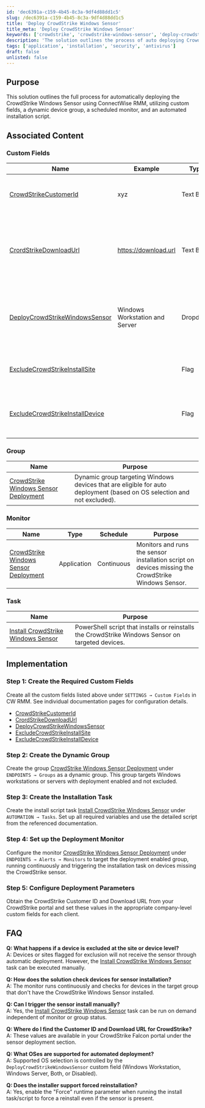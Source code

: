 ```yaml
---
id: 'dec6391a-c159-4b45-8c3a-9df4d88dd1c5'
slug: /dec6391a-c159-4b45-8c3a-9df4d88dd1c5
title: 'Deploy CrowdStrike Windows Sensor'
title_meta: 'Deploy CrowdStrike Windows Sensor'
keywords: ['crowdstrike', 'crowdstrike-windows-sensor', 'deploy-crowdstrike', 'windows-sensor', 'exclusion']
description: 'The solution outlines the process of auto deploying CrowdStrike Windows Sensor from CW RMM.'
tags: ['application', 'installation', 'security', 'antivirus']
draft: false
unlisted: false
---
```


## Purpose

This solution outlines the full process for automatically deploying the CrowdStrike Windows Sensor using ConnectWise RMM, utilizing custom fields, a dynamic device group, a scheduled monitor, and an automated installation script.

## Associated Content

### Custom Fields

| Name | Example | Type | Level | Required | Purpose |
|------|---------|------|-------|----------|---------|
| [CrowdStrikeCustomerId](/docs/28f5fdfd-c11e-4643-ae07-62d6f7007805) | xyz | Text Box | COMPANY | Yes | Set CrowdStrike Customer ID for the company. |
| [CrordStrikeDownloadUrl](/docs/ae84e56d-df98-42da-b293-7412c01d7db7) | https://download.url | Text Box | COMPANY | Yes | Set download URL for downloading the installer for CrowdStrike Windows Sensor. |
| [DeployCrowdStrikeWindowsSensor](/docs/ffe13fcc-700f-41ea-9fdf-20ea4d253326) | Windows Workstation and Server | Dropdown | COMPANY | Yes | Select OS to enable auto-deployment of CrowdStrike Windows Sensor. |
| [ExcludeCrowdStrikeInstallSite](/docs/8d9498e0-4392-471e-93da-b546e0934b89) |  | Flag | SITE | No | Prevents sensor deployment at specific sites. |
| [ExcludeCrowdStrikeInstallDevice](/docs/cde64225-1c67-4483-9c39-580b315dd30a) |  | Flag | ENDPOINT | No | Prevents sensor deployment to specific endpoints or devices. |

### Group

| Name | Purpose |
|------|---------|
| [CrowdStrike Windows Sensor Deployment](/docs/406c6d18-a948-45f6-897b-b1d0174e21de) | Dynamic group targeting Windows devices that are eligible for auto deployment (based on OS selection and not excluded). |

### Monitor

| Name | Type | Schedule | Purpose |
|------|------|----------|---------|
| [CrowdStrike Windows Sensor Deployment](/docs/ce1b87d4-a1d4-4f37-a03d-3b08c4565086) | Application | Continuous | Monitors and runs the sensor installation script on devices missing the CrowdStrike Windows Sensor. |

### Task

| Name | Purpose |
|------|---------|
| [Install CrowdStrike Windows Sensor](/docs/7eb5860d-08e2-41cb-b22b-48505618f1ae) | PowerShell script that installs or reinstalls the CrowdStrike Windows Sensor on targeted devices. |

## Implementation

### Step 1: Create the Required Custom Fields

Create all the custom fields listed above under `SETTINGS → Custom Fields` in CW RMM. See individual documentation pages for configuration details.

- [CrowdStrikeCustomerId](/docs/28f5fdfd-c11e-4643-ae07-62d6f7007805)
- [CrordStrikeDownloadUrl](/docs/ae84e56d-df98-42da-b293-7412c01d7db7)
- [DeployCrowdStrikeWindowsSensor](/docs/ffe13fcc-700f-41ea-9fdf-20ea4d253326)
- [ExcludeCrowdStrikeInstallSite](/docs/8d9498e0-4392-471e-93da-b546e0934b89)
- [ExcludeCrowdStrikeInstallDevice](/docs/cde64225-1c67-4483-9c39-580b315dd30a)

### Step 2: Create the Dynamic Group

Create the group [CrowdStrike Windows Sensor Deployment](/docs/406c6d18-a948-45f6-897b-b1d0174e21de) under `ENDPOINTS → Groups` as a dynamic group. This group targets Windows workstations or servers with deployment enabled and not excluded.

### Step 3: Create the Installation Task

Create the install script task [Install CrowdStrike Windows Sensor](/docs/7eb5860d-08e2-41cb-b22b-48505618f1ae) under `AUTOMATION → Tasks`. Set up all required variables and use the detailed script from the referenced documentation.

### Step 4: Set up the Deployment Monitor

Configure the monitor [CrowdStrike Windows Sensor Deployment](/docs/ce1b87d4-a1d4-4f37-a03d-3b08c4565086) under `ENDPOINTS → Alerts → Monitors` to target the deployment enabled group, running continuously and triggering the installation task on devices missing the CrowdStrike sensor.

### Step 5: Configure Deployment Parameters

Obtain the CrowdStrike Customer ID and Download URL from your CrowdStrike portal and set these values in the appropriate company-level custom fields for each client.

## FAQ

**Q: What happens if a device is excluded at the site or device level?**  
A: Devices or sites flagged for exclusion will not receive the sensor through automatic deployment. However, the [Install CrowdStrike Windows Sensor](/docs/7eb5860d-08e2-41cb-b22b-48505618f1ae) task can be executed manually.

**Q: How does the solution check devices for sensor installation?**  
A: The monitor runs continuously and checks for devices in the target group that don't have the CrowdStrike Windows Sensor installed.

**Q: Can I trigger the sensor install manually?**  
A: Yes, the [Install CrowdStrike Windows Sensor](/docs/7eb5860d-08e2-41cb-b22b-48505618f1ae) task can be run on demand independent of monitor or group status.

**Q: Where do I find the Customer ID and Download URL for CrowdStrike?**  
A: These values are available in your CrowdStrike Falcon portal under the sensor deployment section.

**Q: What OSes are supported for automated deployment?**  
A: Supported OS selection is controlled by the `DeployCrowdStrikeWindowsSensor` custom field (Windows Workstation, Windows Server, Both, or Disabled).

**Q: Does the installer support forced reinstallation?**  
A: Yes, enable the "Force" runtime parameter when running the install task/script to force a reinstall even if the sensor is present.
